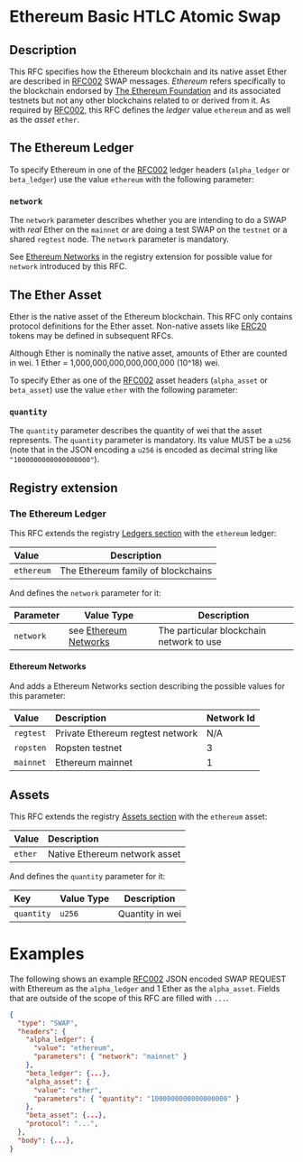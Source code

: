# Ethereum Basic HTLC Atomic Swap

## Description

This RFC specifies how the Ethereum blockchain and its native asset Ether are described in [RFC002](./RFC-002-SWAP.md) SWAP messages.
*Ethereum* refers specifically to the blockchain endorsed by [The Ethereum Foundation](https://www.ethereum.org/foundation) and its associated testnets but not any other blockchains related to or derived from it.
As required by [RFC002](./RFC-002-SWAP.md), this RFC defines the *ledger* value `ethereum` and as well as the *asset* `ether`.

## The Ethereum Ledger

To specify Ethereum in one of the [RFC002](./RFC-002-SWAP.md) ledger headers (`alpha_ledger` or `beta_ledger`) use the value `ethereum` with the following parameter:

### `network`

The `network` parameter describes whether you are intending to do a SWAP with *real* Ether on the `mainnet` or are doing a test SWAP on the `testnet` or a shared `regtest` node.
The `network` parameter is mandatory.

See [Ethereum Networks](#ethereum-networks) in the registry extension for possible value for `network` introduced by this RFC.

## The Ether Asset

Ether is the native asset of the Ethereum blockchain.
This RFC only contains protocol definitions for the Ether asset.
Non-native assets like [ERC20](https://theethereum.wiki/w/index.php/ERC20_Token_Standard) tokens may be defined in subsequent RFCs.

Although Ether is nominally the native asset, amounts of Ether are counted in wei.
1 Ether =  1,000,000,000,000,000,000 (10^18) wei.

To specify Ether as one of the [RFC002](./RFC-002-SWAP.md) asset headers (`alpha_asset` or `beta_asset`) use the value `ether` with the following parameter:

### `quantity`

The `quantity` parameter describes the quantity of wei that the asset represents.
The `quantity` parameter is mandatory.
Its value MUST be a `u256` (note that in the JSON encoding a `u256` is encoded as decimal string like `"1000000000000000000"`).


## Registry extension

### The Ethereum Ledger

This RFC extends the registry [Ledgers section](./registry.md#ledgers) with the `ethereum` ledger:

| Value      | Description                        |
|:-----------|------------------------------------|
| `ethereum` | The Ethereum family of blockchains |

And defines the `network` parameter for it:

| Parameter | Value Type                                  | Description                              |
|:----------|---------------------------------------------|------------------------------------------|
| `network` | see [Ethereum Networks](#ethereum-networks) | The particular blockchain network to use |


#### Ethereum Networks

And adds a Ethereum Networks section describing the possible values for this parameter:

| Value     | Description                      | Network Id |
|:----------|:---------------------------------|------------|
| `regtest` | Private Ethereum regtest network | N/A        |
| `ropsten` | Ropsten testnet                  | 3          |
| `mainnet` | Ethereum mainnet                 | 1          |


## Assets

This RFC extends the registry [Assets section](./registry.md#assets) with the `ethereum` asset:

| Value   | Description                   |
|:--------|:------------------------------|
| `ether` | Native Ethereum network asset |

And defines the `quantity` parameter for it:

| Key        | Value Type | Description     |
|:-----------|------------|-----------------|
| `quantity` | `u256`     | Quantity in wei |


# Examples

The following shows an example [RFC002](./RFC-002-SWAP.md) JSON encoded SWAP REQUEST with Ethereum as the `alpha_ledger` and 1 Ether as the `alpha_asset`.
Fields that are outside of the scope of this RFC are filled with `...`.

``` json
{
  "type": "SWAP",
  "headers": {
    "alpha_ledger": {
      "value": "ethereum",
      "parameters": { "network": "mainnet" }
    },
    "beta_ledger": {...},
    "alpha_asset": {
      "value": "ether",
      "parameters": { "quantity": "1000000000000000000" }
    },
    "beta_asset": {...},
    "protocol": "...",
  },
  "body": {...},
}
```
